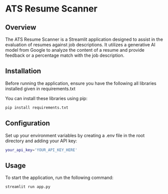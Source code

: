 # ATS Resume Scanner

## Overview

The ATS Resume Scanner is a Streamlit application designed to assist in the evaluation of resumes against job descriptions. It utilizes a generative AI model from Google to analyze the content of a resume and provide feedback or a percentage match with the job description.

## Installation

Before running the application, ensure you have the following all libraries installed given in requirements.txt

You can install these libraries using pip:

```bash
pip install requirements.txt
```

## Configuration

Set up your environment variables by creating a .env file in the root directory and adding your API key:

```bash
your_api_key='YOUR_API_KEY_HERE'
```

## Usage

To start the application, run the following command:

```bash
streamlit run app.py
```

